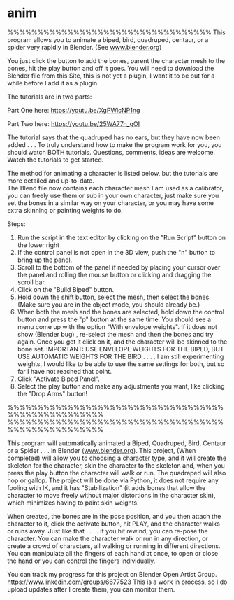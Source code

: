 
# anim
%%%%%%%%%%%%%%%%%%%%%%%%%%%%%%%%%%
This program allows you to animate a biped, bird, quadruped, centaur, or a spider very 
rapidly in Blender. (See www.blender.org)

You just click the button to add the bones, parent the character mesh to the bones, hit 
the play button and off it goes. You will need to download the Blender file from this Site, 
this is not yet a plugin, I want it to be out for a while before I add it as a plugin. 

The tutorials are in two parts:

Part One here: https://youtu.be/XgPWicNP1ng 

Part Two here: https://youtu.be/25WA77n_gOI 

The tutorial says that the quadruped has no ears, but they have now been added . . . 
To truly understand how to make the program work for you, you should watch BOTH 
tutorials. Questions, comments, ideas are welcome. Watch the tutorials to get started.


The method for animating a character is listed below, but the tutorials are more detailed and up-to-date.  
The Blend file now contains each character mesh I am used as a calibrator, you can freely use them or sub 
in your own character, just make sure you set the bones in a similar way on your character, or you may 
have some extra skinning or painting weights to do.


Steps:
1. Run the script in the text editor by clicking on the "Run Script" button on the  lower right
2. If the control panel is not open in the 3D view, push the "n" button to bring up the panel.
3. Scroll to the bottom of the panel if needed by placing your cursor over  the  panel and rolling 
    the mouse button or  clicking and dragging the scroll bar.
4. Click on the  "Build Biped" button.
5. Hold down the shift button, select the  mesh, then select the bones. 
    (Make sure  you are in the object mode, you  should  already be.)
6. When both the  mesh and the bones are selected, hold down the control  button
   and press the "p" button at the same time.  You should  see a menu  come up 
   with the option "With envelope weights".  If it does not show (Blender bug) ,
   re-select the mesh and then the bones and try again.  Once you get it click on
  it, and  the character will be skinned to the bone set.
  IMPORTANT: USE ENVELOPE WEIGHTS FOR THE BIPED, BUT USE AUTOMATIC WEIGHTS FOR
  THE BIRD . . . . I am still experimenting weights, I would like to be able
  to use the same settings for both, but so far I have not reached that point.
7. Click "Activate Biped Panel".
8. Select the play button and  make  any adjustments you  want, like 
    clicking the "Drop Arms" button!


%%%%%%%%%%%%%%%%%%%%%%%%%%%%%%%%%%%%%%%%%%%%%%%%%%%%
%%%%%%%%%%%%%%%%%%%%%%%%%%%%%%%%%%%%%%%%%%%%%%%%%%%%

This program will automatically animated a Biped, Quadruped, Bird, Centaur or a Spider . . . in Blender (www.blender.org).  This project, (When completed) will allow you to choosing a character type, and it will create the skeleton for the character, skin the character to the skeleton and, when you press the play button the character will walk or run. The quadraped will also hop or gallop. The project will be done via Python, it does not require any fooling with IK, and it has "Stabilization" (it adds bones that allow the character to move freely without major distortions in the character skin), which minimizes having to paint skin weights.

When created, the bones are in the pose position, and you then attach the character to it, click the activate button, hit PLAY, and the character walks or runs away. Just like that . . . . if you hit rewind, you can re-pose the character. You can make the character walk or run in any direction, or create a crowd of characters, all walking or running in different directions. You can manipulate all the fingers of each hand at once, to open or close the hand or you can control the fingers individually. 


   You can track my progress for this project on Blender Open Artist Group. https://www.linkedin.com/groups/6677523  This is a work in process, so I do upload updates after I create them, you can monitor them.
